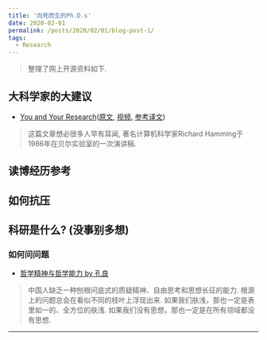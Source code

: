 ```yaml
---
title: '向死而生的Ph.D.s'
date: 2020-02-01
permalink: /posts/2020/02/01/blog-post-1/
tags:
  - Research
---
```


 > 整理了网上开源资料如下.

## 大科学家的大建议
 - [You and Your Research](https://luokf.github.io/posts/2020/02/08/blog-post-4/)([原文](https://www.cs.virginia.edu/~robins/YouAndYourResearch.html), [视频](https://www.youtube.com/watch?v=a1zDuOPkMSw), [参考译文](https://blog.csdn.net/dvstream/article/details/6741466))
 > 这篇文章想必很多人早有耳闻, 著名计算机科学家Richard Hamming于1986年在贝尔实验室的一次演讲稿.


## 读博经历参考

## 如何抗压

## 科研是什么? (没事别多想)

### 如何问问题
 - [哲学精神与哲学能力 by 孔良](https://zhuanlan.zhihu.com/p/38449959)
 > 中国人缺乏一种刨根问底式的质疑精神、自由思考和思想长征的能力. 根源上的问题总会在看似不同的枝叶上浮现出来. 如果我们肤浅，那也一定是表里如一的、全方位的肤浅. 如果我们没有思想，那也一定是在所有领域都没有思想.



------